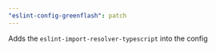```yaml
---
"eslint-config-greenflash": patch
---
```


Adds the `eslint-import-resolver-typescript` into the config
